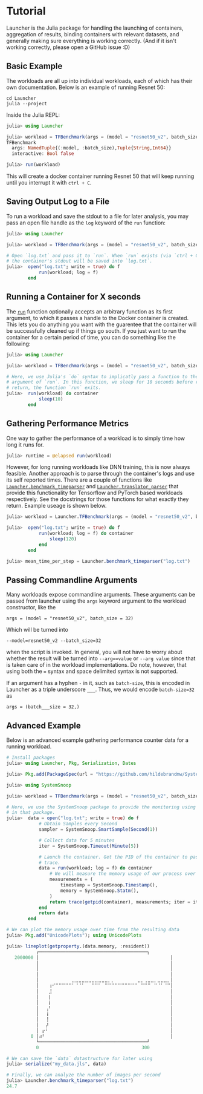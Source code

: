 # Tutorial

Launcher is the Julia package for handling the launching of containers, aggregation of 
results, binding containers with relevant datasets, and generally making sure everything is 
working correctly. (And if it isn't working correctly, please open a GitHub issue :D)

## Basic Example

The workloads are all up into individual workloads, each of which has their own documentation.
Below is an example of running Resnet 50:
```
cd Launcher
julia --project
```
Inside the Julia REPL:
```julia
julia> using Launcher

julia> workload = TFBenchmark(args = (model = "resnet50_v2", batch_size = 32))
TFBenchmark
  args: NamedTuple{(:model, :batch_size),Tuple{String,Int64}}
  interactive: Bool false

julia> run(workload)
```
This will create a docker container running Resnet 50 that will keep running until you
interrupt it with `ctrl + C`.

## Saving Output Log to a File

To run a workload and save the stdout to a file for later analysis, you may pass an open
file handle as the `log` keyword of the `run` function:

```julia
julia> using Launcher

julia> workload = TFBenchmark(args = (model = "resnet50_v2", batch_size = 32))

# Open `log.txt` and pass it to `run`. When `run` exists (via `ctrl + C` or other means),
# the container's stdout will be saved into `log.txt`.
julia>  open("log.txt"; write = true) do f
            run(workload; log = f)
        end
```

## Running a Container for X seconds

The [`run`](@ref) function optionally accepts an arbitrary function as its first argument,
to which it passes a handle to the Docker container is created. This lets you do anything
you want with the guarentee that the container will be successfully cleaned up if things
go south. If you just want to run the container for a certain period of time, you can
do something like the following:

```julia
julia> using Launcher

julia> workload = TFBenchmark(args = (model = "resnet50_v2", batch_size = 32))

# Here, we use Julia's `do` syntax to implicatly pass a function to the first
# argument of `run`. In this function, we sleep for 10 seconds before returning. When we
# return, the function `run` exits.
julia>  run(workload) do container
            sleep(10)
        end
```

## Gathering Performance Metrics

One way to gather the performance of a workload is to simply time how long it runs for.
```julia
julia> runtime = @elapsed run(workload)
```
However, for long running workloads like DNN training, this is now always feasible. Another
approach is to parse through the container's logs and use its self reported times. There
are a couple of functions like [`Launcher.benchmark_timeparser`](@ref) and 
[`Launcher.translator_parser`](@ref) that provide this functionality for Tensorflow and 
PyTorch based workloads respectively. See the docstrings for those functions for what 
exactly they return. Example useage is shown below.
```julia
julia> workload = Launcher.TFBenchmark(args = (model = "resnet50_v2", batch_size = 32))

julia>  open("log.txt"; write = true) do f
            run(workload; log = f) do container
                sleep(120)
            end
        end

julia> mean_time_per_step = Launcher.benchmark_timeparser("log.txt")
```

## Passing Commandline Arguments

Many workloads expose commandline arguments. These arguments can be passed from launcher
using the `args` keyword argument to the workload constructor, like the
```
args = (model = "resnet50_v2", batch_size = 32)
```
Which will be turned into
```
--model=resnet50_v2 --batch_size=32
```
when the script is invoked. In general, you will not have to worry about whether the result
will be turned into `--arg==value` or `--arg value` since that is taken care of in the
workload implementations. Do note, however, that using both the `=` syntax and
space delimited syntax is not supported.

If an argument has a hyphen `-` in it, such as `batch-size`, this is encoded in Launcher
as a triple underscore `___`. Thus, we would encode `batch-size=32` as
```
args = (batch___size = 32,)
``` 


## Advanced Example

Below is an advanced example gathering performance counter data for a running workload.

```julia
# Install packages
julia> using Launcher, Pkg, Serialization, Dates

julia> Pkg.add(PackageSpec(url = "https://github.com/hildebrandmw/SystemSnoop.jl"))

julia> using SystemSnoop

julia> workload = TFBenchmark(args = (model = "resnet50_v2", batch_size = 32))

# Here, we use the SystemSnoop package to provide the monitoring using the `trace` funciton
# in that package.
julia>  data = open("log.txt"; write = true) do f 
            # Obtain Samples every Second
            sampler = SystemSnoop.SmartSample(Second(1))

            # Collect data for 5 minutes
            iter = SystemSnoop.Timeout(Minute(5))

            # Launch the container. Get the PID of the container to pass to `trace` and then
            # trace.
            data = run(workload; log = f) do container
                # We will measure the memory usage of our process over time.
                measurements = (
                    timestamp = SystemSnoop.Timestamp(),
                    memory = SystemSnoop.Statm(),
                )
                return trace(getpid(container), measurements; iter = iter, sampletime = sampler)
            end
            return data
        end

# We can plot the memory usage over time from the resulting data
julia> Pkg.add("UnicodePlots"); using UnicodePlots

julia> lineplot(getproperty.(data.memory, :resident))
           ┌────────────────────────────────────────┐
   2000000 │⠀⠀⠀⠀⠀⠀⠀⠀⠀⠀⠀⠀⠀⠀⠀⠀⠀⠀⠀⠀⠀⠀⠀⠀⠀⠀⠀⠀⠀⠀⠀⠀⠀⠀⠀⠀⠀⠀⠀⠀│
           │⠀⠀⠀⠀⠀⠀⠀⠀⠀⠀⠀⠀⠀⠀⠀⠀⠀⠀⠀⠀⠀⠀⠀⠀⠀⠀⠀⠀⠀⠀⠀⠀⠀⠀⠀⠀⠀⠀⠀⠀│
           │⠀⠀⠀⠀⠀⠀⠀⠀⠀⠀⠀⠀⠀⠀⠀⠀⠀⠀⠀⠀⠀⠀⠀⠀⠀⠀⠀⠀⠀⠀⠀⠀⠀⠀⠀⠀⠀⠀⠀⠀│
           │⠀⠀⠀⠀⠀⠀⠀⠀⠀⠀⠀⠀⠀⠀⠀⠀⠀⠀⠀⠀⠀⠀⠀⠀⠀⠀⠀⠀⠀⠀⠀⠀⠀⠀⠀⠀⠀⠀⠀⠀│
           │⠀⠀⠀⠀⠀⠀⠀⠀⠀⠀⣀⣀⣀⣀⣀⣀⣀⣀⣀⣀⣀⡀⡀⠀⠀⠀⠀⠀⠀⠀⣀⡀⢀⣀⣀⡀⣀⣀⣀⡀│
           │⠀⠀⠀⢰⠊⠉⠉⠉⠉⠉⠁⠈⠈⠁⠀⠀⠉⠉⠁⠀⠉⠉⠉⠉⠉⠉⠉⠉⠉⠉⠀⠉⠉⠉⠀⠉⠈⠁⠈⠉│
           │⠀⠀⠀⣸⠀⠀⠀⠀⠀⠀⠀⠀⠀⠀⠀⠀⠀⠀⠀⠀⠀⠀⠀⠀⠀⠀⠀⠀⠀⠀⠀⠀⠀⠀⠀⠀⠀⠀⠀⠀│
           │⠀⠀⠀⡇⠀⠀⠀⠀⠀⠀⠀⠀⠀⠀⠀⠀⠀⠀⠀⠀⠀⠀⠀⠀⠀⠀⠀⠀⠀⠀⠀⠀⠀⠀⠀⠀⠀⠀⠀⠀│
           │⠀⠀⠀⡇⠀⠀⠀⠀⠀⠀⠀⠀⠀⠀⠀⠀⠀⠀⠀⠀⠀⠀⠀⠀⠀⠀⠀⠀⠀⠀⠀⠀⠀⠀⠀⠀⠀⠀⠀⠀│
           │⠀⠀⢠⠃⠀⠀⠀⠀⠀⠀⠀⠀⠀⠀⠀⠀⠀⠀⠀⠀⠀⠀⠀⠀⠀⠀⠀⠀⠀⠀⠀⠀⠀⠀⠀⠀⠀⠀⠀⠀│
           │⠀⠀⢸⠀⠀⠀⠀⠀⠀⠀⠀⠀⠀⠀⠀⠀⠀⠀⠀⠀⠀⠀⠀⠀⠀⠀⠀⠀⠀⠀⠀⠀⠀⠀⠀⠀⠀⠀⠀⠀│
           │⠀⠀⢸⠀⠀⠀⠀⠀⠀⠀⠀⠀⠀⠀⠀⠀⠀⠀⠀⠀⠀⠀⠀⠀⠀⠀⠀⠀⠀⠀⠀⠀⠀⠀⠀⠀⠀⠀⠀⠀│
           │⠀⠀⡼⠀⠀⠀⠀⠀⠀⠀⠀⠀⠀⠀⠀⠀⠀⠀⠀⠀⠀⠀⠀⠀⠀⠀⠀⠀⠀⠀⠀⠀⠀⠀⠀⠀⠀⠀⠀⠀│
           │⠀⡖⠃⠀⠀⠀⠀⠀⠀⠀⠀⠀⠀⠀⠀⠀⠀⠀⠀⠀⠀⠀⠀⠀⠀⠀⠀⠀⠀⠀⠀⠀⠀⠀⠀⠀⠀⠀⠀⠀│
         0 │⠴⠃⠀⠀⠀⠀⠀⠀⠀⠀⠀⠀⠀⠀⠀⠀⠀⠀⠀⠀⠀⠀⠀⠀⠀⠀⠀⠀⠀⠀⠀⠀⠀⠀⠀⠀⠀⠀⠀⠀│
           └────────────────────────────────────────┘
           0                                      300

# We can save the `data` datastructure for later using
julia> serialize("my_data.jls", data)

# Finally, we can analyze the number of images per second
julia> Launcher.benchmark_timeparser("log.txt")
24.7
```
